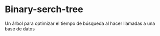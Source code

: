 # Binary-serch-tree
Un árbol para optimizar el tiempo de búsqueda al hacer llamadas a una base de datos 
